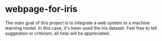 # webpage-for-iris
The main goal of this project is to integrate a web system to a machine learning model. In this case, it's been used the iris dataset. Feel free to tell suggestion or criticism, all help will be appreciated.
